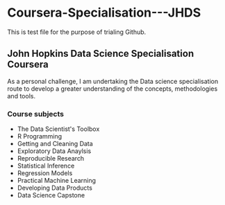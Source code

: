 # Coursera-Specialisation---JHDS

This is test file for the purpose of trialing Github.

## John Hopkins Data Science Specialisation Coursera
As a personal challenge, I am undertaking the Data science specialisation route to develop a greater understanding of the concepts, methodologies and tools.

### Course subjects

* The Data Scientist's Toolbox
* R Programming
* Getting and Cleaning Data
* Exploratory Data Anaylsis
* Reproducible Research
* Statistical Inference
* Regression Models
* Practical Machine Learning
* Developing Data Products
* Data Science Capstone
